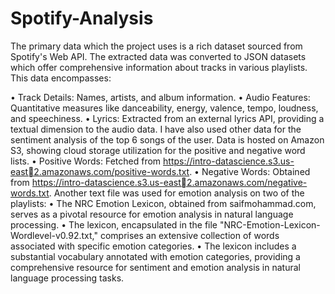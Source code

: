 # Spotify-Analysis
The primary data which the project uses is a rich dataset sourced from Spotify's Web API. The 
extracted data was converted to JSON datasets which offer comprehensive information about 
tracks in various playlists. This data encompasses:

• Track Details: Names, artists, and album information.
• Audio Features: Quantitative measures like danceability, energy, valence, tempo, 
loudness, and speechiness.
• Lyrics: Extracted from an external lyrics API, providing a textual dimension to the audio 
data.
I have also used other data for the sentiment analysis of the top 6 songs of the user. Data is 
hosted on Amazon S3, showing cloud storage utilization for the positive and negative word lists.
• Positive Words: Fetched from https://intro-datascience.s3.us-east2.amazonaws.com/positive-words.txt.
• Negative Words: Obtained from https://intro-datascience.s3.us-east2.amazonaws.com/negative-words.txt.
Another text file was used for emotion analysis on two of the playlists:
• The NRC Emotion Lexicon, obtained from saifmohammad.com, serves as a pivotal 
resource for emotion analysis in natural language processing. 
• The lexicon, encapsulated in the file "NRC-Emotion-Lexicon-Wordlevel-v0.92.txt," 
comprises an extensive collection of words associated with specific emotion categories.
• The lexicon includes a substantial vocabulary annotated with emotion categories, 
providing a comprehensive resource for sentiment and emotion analysis in natural 
language processing tasks.
